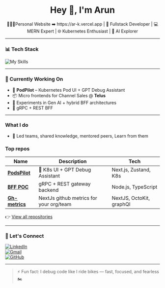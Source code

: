 <h1 align="center">Hey 👋, I'm Arun</h1>
<p align="center">
  🧑🏻‍💻Personal Website ➡️ https://ar-k.vercel.app | 🚀 Fullstack Developer | 💻 MERN Expert | 🌐 Kubernetes Enthusiast | 🧠 AI Explorer
</p>

---

### 📊 Tech Stack
![My Skills](https://skillicons.dev/icons?i=react,nextjs,redux,nodejs,graphql,mongodb,ts,js,html,css,express,docker,kubernetes,gcp,git,bash,blender,c,deno,jest,linux,vite)

---

### 🧠 Currently Working On
- 🚀 **PodPilot** – Kubernetes Pod UI + GPT Debug Assistant  
- 📦 Micro frontends for Channel Sales @ **Telus**  
- 🤖 Experiments in Gen AI + hybrid BFF architectures
- 🧠 gRPC + REST BFF  

---

### What I do 
- 👥 Led teams, shared knowledge, mentored peers, Learn from them  

### Top repos

| Name | Description | Tech |
|------|-------------|------|
| [**PodsPilot**](https://github.com/ArunNGun/podspilot) | 🚀 K8s UI + GPT Debug Assistant | Next.js, Zustand, K8s |
| [**BFF POC**](https://github.com/ArunNGun/bff-poc) | gRPC + REST gateway backend | Node.js, TypeScript |
| [**Gh-metrics**](https://github.com/ArunNGun/git-metrics) |NextJs github metrics for your org/team | NextJS, OctoKit, graphQl|

👉 [View all repositories](https://github.com/ArunNGun?tab=repositories)

---

### 🤝 Let's Connect

[![LinkedIn](https://img.shields.io/badge/LinkedIn-blue?style=for-the-badge&logo=linkedin)](https://linkedin.com/in/a--k)  
[![Gmail](https://img.shields.io/badge/Gmail-red?style=for-the-badge&logo=gmail)](mailto:chaudharyarun5797@gmail.com)  
[![GitHub](https://img.shields.io/badge/GitHub-grey?style=for-the-badge&logo=github)](https://github.com/ArunNGun)

---

> ⚡ Fun fact: I debug code like I ride bikes — fast, focused, and fearless 🏍️

